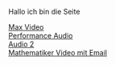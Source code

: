 Hallo ich bin die Seite

<a href="">Max Video</a><br>
<a href="">Performance Audio</a><br>
<a href="">Audio 2</a><br>
<a href="">Mathematiker Video mit Email</a><br>
